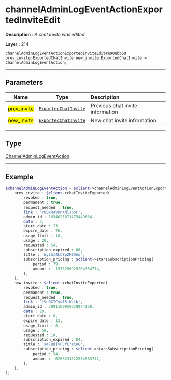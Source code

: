 # channelAdminLogEventActionExportedInviteEdit

**Description** : *A chat invite was edited*

**Layer** : 214

```tl
channelAdminLogEventActionExportedInviteEdit#e90ebb59 prev_invite:ExportedChatInvite new_invite:ExportedChatInvite = ChannelAdminLogEventAction;
```

---

## Parameters

| Name | Type | Description |
| :---: | :---: | :--- |
| <mark>prev_invite</mark> | [`ExportedChatInvite`](type/ExportedChatInvite) | Previous chat invite information |
| <mark>new_invite</mark> | [`ExportedChatInvite`](type/ExportedChatInvite) | New chat invite information |

---

## Type

[ChannelAdminLogEventAction](type/ChannelAdminLogEventAction)

---

## Example

```php
$channelAdminLogEventAction = $client->channelAdminLogEventActionExportedInviteEdit(
	prev_invite : $client->chatInviteExported(
		revoked : true,
		permanent : true,
		request_needed : true,
		link : 'rOBxRaVDnXNlJboF',
		admin_id : 1634621871475449664,
		date : 3,
		start_date : 23,
		expire_date : 76,
		usage_limit : 10,
		usage : 29,
		requested : 54,
		subscription_expired : 86,
		title : 'WyihI4LC8p2MZDAu',
		subscription_pricing : $client->starsSubscriptionPricing(
			period : 79,
			amount : -1975296929204354774,
		),
	),
	new_invite : $client->chatInviteExported(
		revoked : true,
		permanent : true,
		request_needed : true,
		link : 'fVnOXTCyw15iWcLb',
		admin_id : 3891109959678974158,
		date : 28,
		start_date : 0,
		expire_date : 13,
		usage_limit : 8,
		usage : 58,
		requested : 10,
		subscription_expired : 84,
		title : 's4FBdjvPJfCracHG',
		subscription_pricing : $client->starsSubscriptionPricing(
			period : 54,
			amount : -6265231522074863747,
		),
	),
);
```